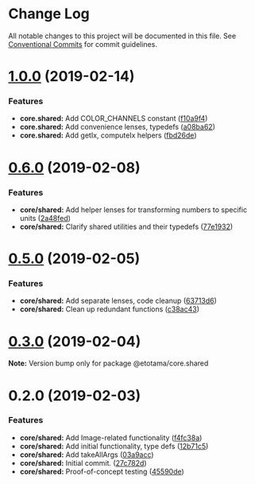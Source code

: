# Change Log

All notable changes to this project will be documented in this file.
See [Conventional Commits](https://conventionalcommits.org) for commit guidelines.

# [1.0.0](https://github.com/etm12/etotama/compare/v0.6.0...v1.0.0) (2019-02-14)


### Features

* **core.shared:** Add COLOR_CHANNELS constant ([f10a9f4](https://github.com/etm12/etotama/commit/f10a9f4))
* **core.shared:** Add convenience lenses, typedefs ([a08ba62](https://github.com/etm12/etotama/commit/a08ba62))
* **core.shared:** Add getIx, computeIx helpers ([fbd26de](https://github.com/etm12/etotama/commit/fbd26de))





# [0.6.0](https://github.com/etm12/etotama/compare/v0.5.0...v0.6.0) (2019-02-08)


### Features

* **core/shared:** Add helper lenses for transforming numbers to specific units ([2a48fed](https://github.com/etm12/etotama/commit/2a48fed))
* **core/shared:** Clarify shared utilities and their typedefs ([77e1932](https://github.com/etm12/etotama/commit/77e1932))





# [0.5.0](https://github.com/etm12/etotama/compare/v0.4.0...v0.5.0) (2019-02-05)


### Features

* **core/shared:** Add separate lenses, code cleanup ([63713d6](https://github.com/etm12/etotama/commit/63713d6))
* **core/shared:** Clean up redundant functions ([c38ac43](https://github.com/etm12/etotama/commit/c38ac43))





# [0.3.0](https://github.com/etm12/etotama/compare/v0.2.0...v0.3.0) (2019-02-04)

**Note:** Version bump only for package @etotama/core.shared





# 0.2.0 (2019-02-03)


### Features

* **core/shared:** Add Image-related functionality ([f4fc38a](https://github.com/etm12/etotama/commit/f4fc38a))
* **core/shared:** Add initial functionality, type defs ([12b71c5](https://github.com/etm12/etotama/commit/12b71c5))
* **core/shared:** Add takeAllArgs ([03a9acc](https://github.com/etm12/etotama/commit/03a9acc))
* **core/shared:** Initial commit. ([27c782d](https://github.com/etm12/etotama/commit/27c782d))
* **core/shared:** Proof-of-concept testing ([45590de](https://github.com/etm12/etotama/commit/45590de))
